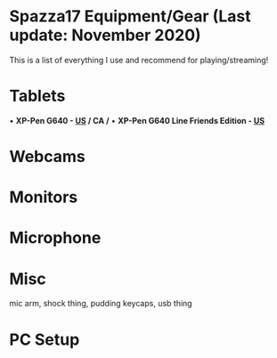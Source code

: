 # Spazza17 Equipment/Gear (Last update: November 2020)

This is a list of everything I use and recommend for playing/streaming!

# Tablets
• **XP-Pen G640 - [US](https://amzn.to/32rqUIa) / CA /**
• **XP-Pen G640 Line Friends Edition - [US](https://amzn.to/38ughbl)**

# Webcams

# Monitors

# Microphone

# Misc
mic arm, shock thing, pudding keycaps, usb thing

# PC Setup
